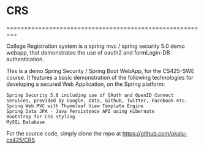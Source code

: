 # CRS
=========================================================

College Registration system is a spring mvc / spring security 5.0 demo webapp, that demonstrates 
the use of oauth2 and formLogin-DB authentication.

 This is a demo Spring Security / Spring Boot WebApp, for the CS425-SWE course. It features a basic demonstration of the following technologies for developing a secured Web Application, on the Spring platform:

    Spring Security 5.0 including use of OAuth and OpenID Connect services, provided by Google, Okta, Github, Twitter, Facebook etc.
    Spring Web MVC with Thymeleaf View Template Engine
    Spring Data JPA - Java Persistence API using Hibernate
    Bootstrap for CSS styling
    MySQL Database


For the source code, simply clone the repo at https://github.com/okalu-cs425/CRS